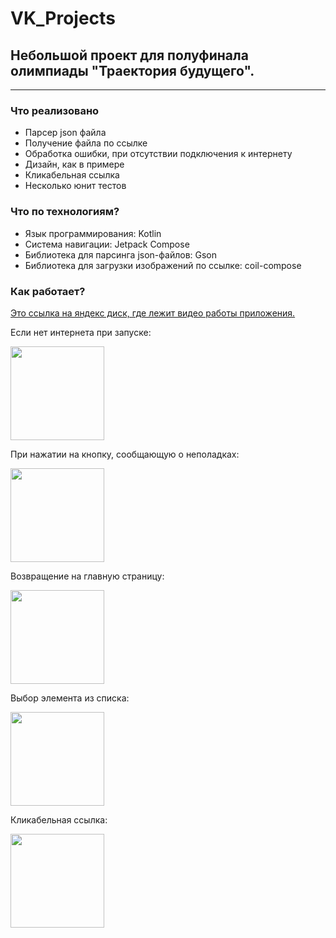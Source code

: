 # VK_Projects
<h2>Небольшой проект для полуфинала олимпиады "Траектория будущего".</h2>
<hr>
<h3>Что реализовано</h3>
<ul>
   <li>Парсер json файла</li>
   <li>Получение файла по ссылке</li>
   <li>Обработка ошибки, при отсутствии подключения к интернету</li>
   <li>Дизайн, как в примере</li>
   <li>Кликабельная ссылка</li>
   <li>Несколько юнит тестов</li>
</ul>

<h3>Что по технологиям?</h3>
<ul>
   <li>Язык программирования: Kotlin</li>
   <li>Система навигации: Jetpack Compose</li>
   <li>Библиотека для парсинга json-файлов: Gson</li>
   <li>Библиотека для загрузки изображений по ссылке: coil-compose</li>
</ul>

<h3>Как работает?</h3>
<a href="[https://disk.yandex.ru/i/tEnT_Y17wvGDkQ](https://disk.yandex.ru/i/oJpDX-M3Tw7f4w)">Это ссылка на яндекс диск, где лежит видео работы приложения.</a>
   <p>Если нет интернета при запуске:   </p>
      <img src="https://user-images.githubusercontent.com/80172256/219909179-a358007b-e83f-4e66-93fe-ab383d24fc94.jpg" width=150/>

   <p>При нажатии на кнопку, сообщающую о неполадках:</p>
      <img src="https://user-images.githubusercontent.com/80172256/219909198-4cc542cc-76c8-4e66-9ae5-dad1cdbef313.jpg" width=150/>

   <p>Возвращение на главную страницу: </p>     
      <img src="https://user-images.githubusercontent.com/80172256/219909241-04e77da4-36bc-4643-bf2e-fbe4911b5f14.jpg" width=150/>

   
   <p>Выбор элемента из списка:</p>
      <img src="https://user-images.githubusercontent.com/80172256/219909270-6c59da6a-088e-41ca-81ed-354a4a64de9f.jpg" width=150/>

   <p>Кликабельная ссылка:</p>
      <img src="https://user-images.githubusercontent.com/80172256/219909282-a1067f34-17e5-4658-99af-a5c67abcfd17.jpg" width=150/>




